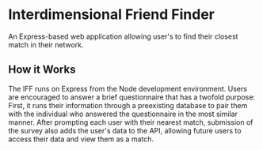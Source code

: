 # Interdimensional Friend Finder
An Express-based web application allowing user's to find their closest match in their network.

## How it Works

The IFF runs on Express from the Node development environment. Users are encouraged to answer a brief questionnaire that has a twofold purpose: First, it runs their information through a preexisting database to pair them with the individual who answered the questionnaire in the most similar manner. After prompting each user with their nearest match, submission of the survey also adds the user's data to the API, allowing future users to access their data and view them as a match.